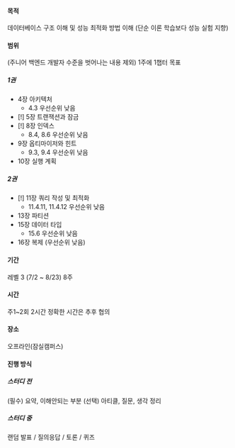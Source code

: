 #### 목적
데이터베이스 구조 이해 및 성능 최적화 방법 이해
(단순 이론 학습보다 성능 실험 지향)
#### 범위
(주니어 백엔드 개발자 수준을 벗어나는 내용 제외)
1주에 1챕터 목표
##### 1권
- 4장 아키텍처
	- 4.3 우선순위 낮음
- [!] 5장 트랜잭션과 잠금
- [!] 8장 인덱스
	- 8.4, 8.6 우선순위 낮음
- 9장 옵티마이저와 힌트
	- 9.3, 9.4 우선순위 낮음
- 10장 실행 계획
##### 2권
- [!] 11장 쿼리 작성 및 최적화
	- 11.4.11, 11.4.12 우선순위 낮음
- 13장 파티션
- 15장 데이터 타입
	- 15.6 우선순위 낮음
- 16장 복제 (우선순위 낮음)
#### 기간 
레벨 3 (7/2 ~ 8/23) 8주
#### 시간
주1~2회 2시간
정확한 시간은 추후 협의
#### 장소
오프라인(잠실캠퍼스)
#### 진행 방식
##### 스터디 전
(필수) 요약, 이해안되는 부분
(선택) 아티클, 질문, 생각 정리
##### 스터디 중
랜덤 발표 / 질의응답 / 토론 / 퀴즈

